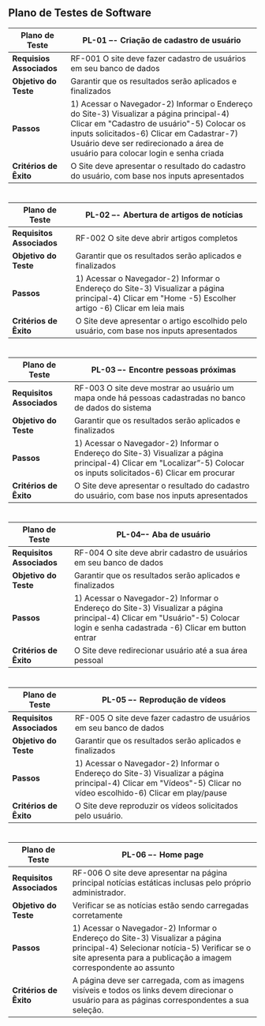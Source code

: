 ## Plano de Testes de Software

|Plano de Teste|PL-01 –- Criação de cadastro de usuário|
|--|--------------------------------------------------|
|**Requisios Associados**|RF-001 O site deve fazer cadastro de usuários em seu banco de dados|
|**Objetivo do Teste**|	Garantir que os resultados serão aplicados e finalizados| 
|**Passos**|	1)	Acessar o Navegador-2) Informar o Endereço do Site-3) Visualizar a página principal-4) Clicar em "Cadastro de usuário"-5) Colocar os inputs solicitados-6) Clicar em Cadastrar-7) Usuário deve ser redirecionado a área de usuário para colocar login e senha criada|
|**Critérios de Êxito**|	O Site deve apresentar o resultado do cadastro do usuário, com base nos inputs apresentados|
#
|Plano de Teste|PL-02 –- Abertura de artigos de notícias|
|--|----------------------------------------------------|
|**Requisitos Associados**|	RF-002 O site deve abrir artigos completos| 
|**Objetivo do Teste**|	Garantir que os resultados serão aplicados e finalizados| 
|**Passos**|	1)	Acessar o Navegador-2) Informar o Endereço do Site-3) Visualizar a página principal-4) Clicar em "Home -5) Escolher artigo -6) Clicar em leia mais 
|**Critérios de Êxito**|	O Site deve apresentar o artigo escolhido pelo usuário, com base nos inputs apresentados|
#
|Plano de Teste|PL-03 –- Encontre pessoas próximas|
|--|----------------------------------------------|
|**Requisitos Associados**|	RF-003 O site deve mostrar ao usuário um mapa onde há pessoas cadastradas no banco de dados do sistema|
|**Objetivo do Teste**|	Garantir que os resultados serão aplicados e finalizados| 
|**Passos**|	1) Acessar o Navegador-2) Informar o Endereço do Site-3) Visualizar a página principal-4) Clicar em "Localizar”-5) Colocar os inputs solicitados-6) Clicar em procurar
|**Critérios de Êxito**|	O Site deve apresentar o resultado do cadastro do usuário, com base nos inputs apresentados|
#
|Plano de Teste|PL-04–- Aba de usuário|
|--|----------------------------------|
|**Requisitos Associados**|	RF-004 O site deve abrir cadastro de usuários em seu banco de dados|
|**Objetivo do Teste**|	Garantir que os resultados serão aplicados e finalizados| 
|**Passos**|	1) Acessar o Navegador-2) Informar o Endereço do Site-3) Visualizar a página principal-4) Clicar em "Usuário"-5) Colocar login e senha cadastrada -6) Clicar em button entrar|
|**Critérios de Êxito**|	O Site deve redirecionar usuário até a sua área pessoal|
#
|Plano de Teste|PL-05 –- Reprodução de vídeos|
|--|-----------------------------------------|
|**Requisitos Associados**|	RF-005 O site deve fazer cadastro de usuários em seu banco de dados|
|**Objetivo do Teste**|	Garantir que os resultados serão aplicados e finalizados| 
|**Passos**|	1) Acessar o Navegador-2) Informar o Endereço do Site-3) Visualizar a página principal-4) Clicar em "Vídeos"-5) Clicar no vídeo escolhido-6) Clicar em play/pause|
|**Critérios de Êxito**|	O Site deve reproduzir os vídeos solicitados pelo usuário.|
#
|Plano de Teste|PL-06 –- Home page|
|--|------------------------------|
|**Requisitos Associados**|	RF-006 O site deve apresentar na página principal notícias estáticas inclusas pelo próprio administrador.|
|**Objetivo do Teste**|	Verificar se as notícias estão sendo carregadas corretamente|
|**Passos**|	1) Acessar o Navegador-2) Informar o Endereço do Site-3) Visualizar a página principal-4) Selecionar notícia-5) Verificar se o site apresenta para a publicação a imagem correspondente ao assunto|
|**Critérios de Êxito**|	A página deve ser carregada, com as imagens visíveis e todos os links devem direcionar o usuário para as páginas correspondentes a sua seleção.|



